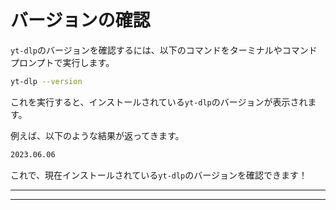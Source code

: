 # バージョンの確認

`yt-dlp`のバージョンを確認するには、以下のコマンドをターミナルやコマンドプロンプトで実行します。

```bash
yt-dlp --version
```

これを実行すると、インストールされている`yt-dlp`のバージョンが表示されます。

例えば、以下のような結果が返ってきます。

```bash
2023.06.06
```

これで、現在インストールされている`yt-dlp`のバージョンを確認できます！

---
---
